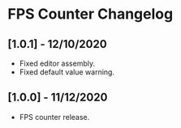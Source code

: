 # FPS Counter Changelog

## [1.0.1] - 12/10/2020
- Fixed editor assembly.
- Fixed default value warning.

## [1.0.0] - 11/12/2020
- FPS counter release.
